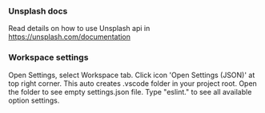 ### Unsplash docs
Read details on how to use Unsplash api in 
https://unsplash.com/documentation

### Workspace settings
Open Settings, select Workspace tab. 
Click icon 'Open Settings (JSON)' at top right corner.
This auto creates .vscode folder in your project root.
Open the folder to see empty settings.json file. 
Type "eslint." to see all available option settings.